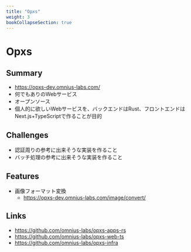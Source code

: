 ```yaml
---
title: "Opxs"
weight: 3
bookCollapseSection: true
---
```


# Opxs

## Summary

- https://opxs-dev.omnius-labs.com/
- 何でもありのWebサービス
- オープンソース
- 個人的に欲しいWebサービスを、バックエンドはRust、フロントエンドはNext.js+TypeScriptで作ることが目的

## Challenges

- 認証周りの参考に出来そうな実装を作ること
- バッチ処理の参考に出来そうな実装を作ること

## Features

- 画像フォーマット変換
  - https://opxs-dev.omnius-labs.com/image/convert/

## Links

- https://github.com/omnius-labs/opxs-apps-rs
- https://github.com/omnius-labs/opxs-web-ts
- https://github.com/omnius-labs/opxs-infra
